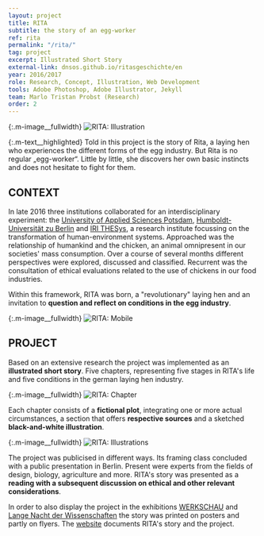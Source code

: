 ```yaml
---
layout: project
title: RITA
subtitle: the story of an egg-worker
ref: rita
permalink: "/rita/"
tag: project
excerpt: Illustrated Short Story
external-link: dnsos.github.io/ritasgeschichte/en
year: 2016/2017
role: Research, Concept, Illustration, Web Development
tools: Adobe Photoshop, Adobe Illustrator, Jekyll
team: Marlo Tristan Probst (Research)
order: 2
---
```


{:.m-image__fullwidth}
![RITA: Illustration]({{site.baseurl}}/img/rita_opener.jpg)

{:.m-text__highlighted}
Told in this project is the story of Rita, a laying hen who experiences the different forms of the egg industry. But Rita is no regular „egg-worker“. Little by little, she discovers her own basic instincts and does not hesitate to fight for them.

## CONTEXT
In late 2016 three institutions collaborated for an interdisciplinary experiment: the [University of Applied Sciences Potsdam](https://www.en.fh-potsdam.de/), [Humboldt-Universität zu Berlin](https://www.hu-berlin.de/en?set_language=en) and [IRI THESys](https://www.iri-thesys.org/), a research institute focussing on the transformation of human-environment systems. Approached was the relationship of humankind and the chicken, an animal omnipresent in our societies' mass consumption. Over a course of several months different perspectives were explored, discussed and classified. Recurrent was the consultation of ethical evaluations related to the use of chickens in our food industries.

Within this framework, RITA was born, a "revolutionary" laying hen and an invitation to __question and reflect on conditions in the egg industry__.

{:.m-image__fullwidth}
![RITA: Mobile]({{site.baseurl}}/img/rita_mobile.png)

## PROJECT
Based on an extensive research the project was implemented as an __illustrated short story__. Five chapters, representing five stages in RITA's life and five conditions in the german laying hen industry.

{:.m-image__fullwidth}
![RITA: Chapter]({{site.baseurl}}/img/rita_chapter.png)

Each chapter consists of a __fictional plot__, integrating one or more actual circumstances, a section that offers __respective sources__ and a sketched __black-and-white illustration__.

{:.m-image__fullwidth}
![RITA: Illustrations]({{site.baseurl}}/img/rita_illustrations.png)

The project was publicised in different ways. Its framing class concluded with a public presentation in Berlin. Present were experts from the fields of design, biology, agriculture and more. RITA's story was presented as a __reading with a subsequent discussion on ethical and other relevant considerations__.

In order to also display the project in the exhibitions [WERKSCHAU](https://fhp-werkschau.de/) and [Lange Nacht der Wissenschaften](https://www.langenachtderwissenschaften.de/) the story was printed on posters and partly on flyers. The [website](https://dnsos.github.io/ritasgeschichte/en) documents RITA's story and the project.
